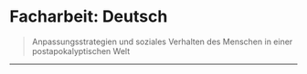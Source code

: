 # Facharbeit: Deutsch 
> Anpassungsstrategien und soziales Verhalten des Menschen in einer postapokalyptischen Welt

---
 

